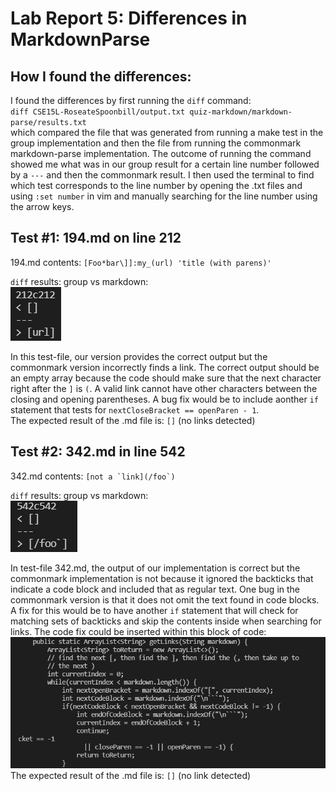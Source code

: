 # **Lab Report 5: Differences in MarkdownParse**

## How I found the differences:
I found the differences by first running the `diff` command: <br />
`diff CSE15L-RoseateSpoonbill/output.txt quiz-markdown/markdown-parse/results.txt` <br />
which compared the file that was generated from running a make test in the group implementation and then the file from running the commonmark markdown-parse implementation. The outcome of running the command showed me what was in our group result for a certain line number followed by a `---` and then the commonmark result. I then used the terminal to find which test corresponds to the line number by opening the .txt files and using `:set number` in vim and manually searching for the line number using the arrow keys.
## Test #1: 194.md on line 212
194.md contents: ``[Foo*bar\]]:my_(url) 'title (with parens)' ``

`diff` results: group vs markdown: <br />
![diff212](photos\diff212.PNG)
<br />

In this test-file, our version provides the correct output but the commonmark version incorrectly finds a link. The correct output should be an empty array because the code should make sure that the next character right after the `]` is `(`. A valid link cannot have other characters between the closing and opening parentheses. A bug fix would be to include aonther `if` statement that tests for `nextCloseBracket == openParen - 1`.
<br />
The expected result of the .md file is: `[]` (no links detected) <br />

## Test #2: 342.md in line 542
342.md contents: ``[not a `link](/foo`)``

`diff` results: group vs markdown: <br />
![diff542](photos\diff542.PNG)
<br />

In test-file 342.md, the output of our implementation is correct but the commonmark implementation is not because it ignored the backticks that indicate a code block and included that as regular text. One bug in the commonmark version is that it does not omit the text found in code blocks. A fix for this would be to have another `if` statement that will check for matching sets of backticks and skip the contents inside when searching for links.
The code fix could be inserted within this block of code: <br />
![code](photos\212codefix.PNG)
<br />
The expected result of the .md file is: `[]` (no link detected) <br />